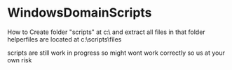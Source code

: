 # WindowsDomainScripts
How to
Create folder "scripts" at c:\ and extract all files in that folder
helperfiles are located at c:\scripts\files

scripts are still work in progress so might wont work correctly so us at your own risk
